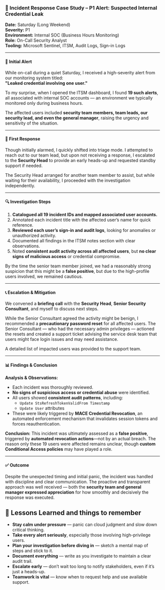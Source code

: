 ### 🛑 Incident Response Case Study – P1 Alert: Suspected Internal Credential Leak

**Date:** Saturday (Long Weekend)  
**Severity:** P1  
**Environment:** Internal SOC (Business Hours Monitoring)  
**Role:** On-Call Security Analyst  
**Tooling:** Microsoft Sentinel, ITSM, Audit Logs, Sign-in Logs

---

#### 🔔 Initial Alert

While on-call during a quiet Saturday, I received a high-severity alert from our monitoring system titled:  
**"Leaked credential involving one user."**  

To my surprise, when I opened the ITSM dashboard, I found **19 such alerts**, all associated with internal SOC accounts — an environment we typically monitored only during business hours.

The affected users included **security team members, team leads, our security lead, and even the general manager**, raising the urgency and sensitivity of the situation.

---

#### 🧭 First Response

Though initially alarmed, I quickly shifted into triage mode. I attempted to reach out to our team lead, but upon not receiving a response, I escalated to the **Security Head** to provide an early heads-up and requested standby support if needed.

The Security Head arranged for another team member to assist, but while waiting for their availability, I proceeded with the investigation independently.

---

#### 🔍 Investigation Steps

1. **Catalogued all 19 incident IDs and mapped associated user accounts.**  
2. Annotated each incident title with the affected user’s name for quick reference.  
3. **Reviewed each user’s sign-in and audit logs**, looking for anomalies or unauthorized activity.  
4. Documented all findings in the ITSM notes section with clear observations.  
5. Noted **consistent audit activity across all affected users**, but **no clear signs of malicious access** or credential compromise.

By the time the senior team member joined, we had a reasonably strong suspicion that this might be a **false positive**, but due to the high-profile users involved, we remained cautious.

---

#### 📞 Escalation & Mitigation

We convened a **briefing call** with the **Security Head**, **Senior Security Consultant**, and myself to discuss next steps.

While the Senior Consultant agreed the activity might be benign, I recommended a **precautionary password reset** for all affected users. The Senior Consultant — who had the necessary admin privileges — actioned the resets and created a support ticket advising the service desk team that users might face login issues and may need assistance.

A detailed list of impacted users was provided to the support team.

---

#### 📊 Findings & Conclusion

**Analysis & Observations:**
- Each incident was thoroughly reviewed.
- **No signs of suspicious access or credential abuse** were identified.
- All users showed **consistent audit patterns**, including:
  - `Update StsRefreshTokenValidFrom Timestamp`
  - `Update User` attributes
- These were likely triggered by **MACE Credential Revocation**, an automated enforcement mechanism that invalidates session tokens and forces reauthentication.

**Conclusion:**
This incident was ultimately assessed as a **false positive**, triggered by **automated revocation actions**—not by an actual breach. The reason only these 19 users were affected remains unclear, though **custom Conditional Access policies** may have played a role.

---

#### ✅ Outcome

Despite the unexpected timing and initial panic, the incident was handled with discipline and clear communication. The proactive and transparent approach was well received — both the **security team and general manager expressed appreciation** for how smoothly and decisively the response was executed.

## 🧠 Lessons Learned and things to remember

- **Stay calm under pressure** — panic can cloud judgment and slow down critical thinking.  
- **Take every alert seriously**, especially those involving high-privilege users.  
- **Plan your investigation before diving in** — sketch a mental map of steps and stick to it.  
- **Document everything** — write as you investigate to maintain a clear audit trail.  
- **Escalate early** — don’t wait too long to notify stakeholders, even if it’s just a heads-up.  
- **Teamwork is vital** — know when to request help and use available support.
